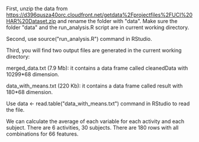 First, unzip the data from https://d396qusza40orc.cloudfront.net/getdata%2Fprojectfiles%2FUCI%20HAR%20Dataset.zip and rename the folder with "data".
Make sure the folder "data" and the run_analysis.R script are in current working directory.

Second, use source("run_analysis.R") command in RStudio.

Third, you will find two output files are generated in the current working directory:

merged_data.txt (7.9 Mb): it contains a data frame called cleanedData with 10299*68 dimension.

data_with_means.txt (220 Kb): it contains a data frame called result with 180*68 dimension.

Use data <- read.table("data_with_means.txt") command in RStudio to read the file. 

We can calculate the average of each variable for each activity and each subject. There are 6 activities, 30 subjects. There are  180 rows with all combinations for 66 features.
